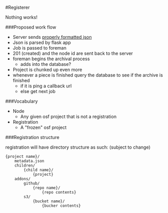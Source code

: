 #Registerer

Nothing works!

###Proposed work flow

* Server sends [properly formatted json](formats/node.json)
* Json is parsed by flask app
* Job is passed to foreman
* 201 (created) and the node id are sent back to the server
* foreman begins the archival process
    - adds into the database?
* Project is chunked up even more
* whenever a piece is finished query the database to see if the archive is finished
    - if it is ping a callback url
    - else get next job


###Vocabulary

* Node
    - Any given osf project that is not a registration
* Registration
    - A "frozen" osf project


###Registration structure

registration will have directory structure as such:
(subject to change)

```
{project name}/
    metadata.json
    children/
        {child name}/
            {project}
    addons/
        github/
            {repo name}/
                {repo contents}
        s3/
            {bucket name}/
                {bucker contents}
```
